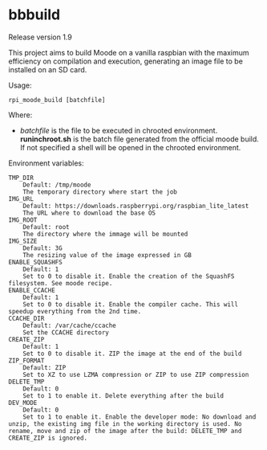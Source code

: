 # bbbuild
Release version 1.9

This project aims to build Moode on a vanilla raspbian with the maximum efficiency on compilation and execution, generating an image file to be installed on an SD card.

Usage:
```
rpi_moode_build [batchfile]
```
Where:

* *batchfile* is the file to be executed in chrooted environment. **runinchroot.sh** is the batch file generated from the official moode build. If not specified a shell will be opened in the chrooted environment.

Environment variables:
```
TMP_DIR
    Default: /tmp/moode
    The temporary directory where start the job
IMG_URL
    Default: https://downloads.raspberrypi.org/raspbian_lite_latest
    The URL where to download the base OS
IMG_ROOT
    Default: root
    The directory where the immage will be mounted
IMG_SIZE
    Default: 3G
    The resizing value of the image expressed in GB
ENABLE_SQUASHFS
    Default: 1
    Set to 0 to disable it. Enable the creation of the SquashFS filesystem. See moode recipe.
ENABLE_CCACHE
    Default: 1
    Set to 0 to disable it. Enable the compiler cache. This will speedup everything from the 2nd time.
CCACHE_DIR
    Default: /var/cache/ccache
    Set the CCACHE directory
CREATE_ZIP
    Default: 1
    Set to 0 to disable it. ZIP the image at the end of the build
ZIP_FORMAT
    Default: ZIP
    Set to XZ to use LZMA compression or ZIP to use ZIP compression
DELETE_TMP
    Default: 0
    Set to 1 to enable it. Delete everything after the build
DEV_MODE
    Default: 0
    Set to 1 to enable it. Enable the developer mode: No download and unzip, the existing img file in the working directory is used. No rename, move and zip of the image after the build: DELETE_TMP and CREATE_ZIP is ignored.
```
